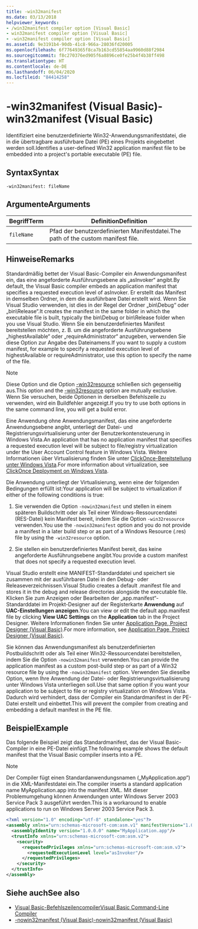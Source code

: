 ```yaml
---
title: -win32manifest
ms.date: 03/13/2018
helpviewer_keywords:
- /win32manifest compiler option [Visual Basic]
- win32manifest compiler option [Visual Basic]
- -win32manifest compiler option [Visual Basic]
ms.assetid: 9e3191b4-90db-41c8-966a-28036fd20005
ms.openlocfilehash: 6f77649365f8ca7b163cd55854aa9960d88f2984
ms.sourcegitcommit: f8c270376ed905f6a8896ce0fe25b4f4b38ff498
ms.translationtype: HT
ms.contentlocale: de-DE
ms.lasthandoff: 06/04/2020
ms.locfileid: "84414258"
---
```

# <a name="-win32manifest-visual-basic"></a><span data-ttu-id="a3d46-102">-win32manifest (Visual Basic)</span><span class="sxs-lookup"><span data-stu-id="a3d46-102">-win32manifest (Visual Basic)</span></span>
<span data-ttu-id="a3d46-103">Identifiziert eine benutzerdefinierte Win32-Anwendungsmanifestdatei, die in die übertragbare ausführbare Datei (PE) eines Projekts eingebettet werden soll.</span><span class="sxs-lookup"><span data-stu-id="a3d46-103">Identifies a user-defined Win32 application manifest file to be embedded into a project's portable executable (PE) file.</span></span>  
  
## <a name="syntax"></a><span data-ttu-id="a3d46-104">Syntax</span><span class="sxs-lookup"><span data-stu-id="a3d46-104">Syntax</span></span>  
  
```console  
-win32manifest: fileName  
```  
  
## <a name="arguments"></a><span data-ttu-id="a3d46-105">Argumente</span><span class="sxs-lookup"><span data-stu-id="a3d46-105">Arguments</span></span>  
  
|<span data-ttu-id="a3d46-106">Begriff</span><span class="sxs-lookup"><span data-stu-id="a3d46-106">Term</span></span>|<span data-ttu-id="a3d46-107">Definition</span><span class="sxs-lookup"><span data-stu-id="a3d46-107">Definition</span></span>|  
|---|---|  
|`fileName`|<span data-ttu-id="a3d46-108">Pfad der benutzerdefinierten Manifestdatei.</span><span class="sxs-lookup"><span data-stu-id="a3d46-108">The path of the custom manifest file.</span></span>|  
  
## <a name="remarks"></a><span data-ttu-id="a3d46-109">Hinweise</span><span class="sxs-lookup"><span data-stu-id="a3d46-109">Remarks</span></span>  
 <span data-ttu-id="a3d46-110">Standardmäßig bettet der Visual Basic-Compiler ein Anwendungsmanifest ein, das eine angeforderte Ausführungsebene als „asInvoker“ angibt.</span><span class="sxs-lookup"><span data-stu-id="a3d46-110">By default, the Visual Basic compiler embeds an application manifest that specifies a requested execution level of asInvoker.</span></span> <span data-ttu-id="a3d46-111">Er erstellt das Manifest in demselben Ordner, in dem die ausführbare Datei erstellt wird. Wenn Sie Visual Studio verwenden, ist dies in der Regel der Ordner „bin\Debug“ oder „bin\Release“.</span><span class="sxs-lookup"><span data-stu-id="a3d46-111">It creates the manifest in the same folder in which the executable file is built, typically the bin\Debug or bin\Release folder when you use Visual Studio.</span></span> <span data-ttu-id="a3d46-112">Wenn Sie ein benutzerdefiniertes Manifest bereitstellen möchten, z. B. um die angeforderte Ausführungsebene „highestAvailable“ oder „requireAdministrator“ anzugeben, verwenden Sie diese Option zur Angabe des Dateinamens.</span><span class="sxs-lookup"><span data-stu-id="a3d46-112">If you want to supply a custom manifest, for example to specify a requested execution level of highestAvailable or requireAdministrator, use this option to specify the name of the file.</span></span>  
  
> [!NOTE]
> <span data-ttu-id="a3d46-113">Diese Option und die Option [-win32resource](win32resource.md) schließen sich gegenseitig aus.</span><span class="sxs-lookup"><span data-stu-id="a3d46-113">This option and the [-win32resource](win32resource.md) option are mutually exclusive.</span></span> <span data-ttu-id="a3d46-114">Wenn Sie versuchen, beide Optionen in derselben Befehlszeile zu verwenden, wird ein Buildfehler angezeigt.</span><span class="sxs-lookup"><span data-stu-id="a3d46-114">If you try to use both options in the same command line, you will get a build error.</span></span>  
  
 <span data-ttu-id="a3d46-115">Eine Anwendung ohne Anwendungsmanifest, das eine angeforderte Anwendungsebene angibt, unterliegt der Datei- und Registrierungsvirtualisierung unter der Benutzerkontensteuerung in Windows Vista.</span><span class="sxs-lookup"><span data-stu-id="a3d46-115">An application that has no application manifest that specifies a requested execution level will be subject to file/registry virtualization under the User Account Control feature in Windows Vista.</span></span> <span data-ttu-id="a3d46-116">Weitere Informationen über Virtualisierung finden Sie unter [ClickOnce-Bereitstellung unter Windows Vista](/visualstudio/deployment/clickonce-deployment-on-windows-vista).</span><span class="sxs-lookup"><span data-stu-id="a3d46-116">For more information about virtualization, see [ClickOnce Deployment on Windows Vista](/visualstudio/deployment/clickonce-deployment-on-windows-vista).</span></span>  
  
 <span data-ttu-id="a3d46-117">Die Anwendung unterliegt der Virtualisierung, wenn eine der folgenden Bedingungen erfüllt ist:</span><span class="sxs-lookup"><span data-stu-id="a3d46-117">Your application will be subject to virtualization if either of the following conditions is true:</span></span>  
  
1. <span data-ttu-id="a3d46-118">Sie verwenden die Option `-nowin32manifest` und stellen in einem späteren Buildschritt oder als Teil einer Windows-Ressourcendatei (RES-Datei) kein Manifest bereit, indem Sie die Option `-win32resource` verwenden.</span><span class="sxs-lookup"><span data-stu-id="a3d46-118">You use the `-nowin32manifest` option and you do not provide a manifest in a later build step or as part of a Windows Resource (.res) file by using the `-win32resource` option.</span></span>  
  
2. <span data-ttu-id="a3d46-119">Sie stellen ein benutzerdefiniertes Manifest bereit, das keine angeforderte Ausführungsebene angibt.</span><span class="sxs-lookup"><span data-stu-id="a3d46-119">You provide a custom manifest that does not specify a requested execution level.</span></span>  
  
 <span data-ttu-id="a3d46-120">Visual Studio erstellt eine MANIFEST-Standarddatei und speichert sie zusammen mit der ausführbaren Datei in den Debug- oder Releaseverzeichnissen.</span><span class="sxs-lookup"><span data-stu-id="a3d46-120">Visual Studio creates a default .manifest file and stores it in the debug and release directories alongside the executable file.</span></span> <span data-ttu-id="a3d46-121">Klicken Sie zum Anzeigen oder Bearbeiten der „app.manifest“-Standarddatei im Projekt-Designer auf der Registerkarte **Anwendung** auf **UAC-Einstellungen anzeigen**.</span><span class="sxs-lookup"><span data-stu-id="a3d46-121">You can view or edit the default app.manifest file by clicking **View UAC Settings** on the **Application** tab in the Project Designer.</span></span> <span data-ttu-id="a3d46-122">Weitere Informationen finden Sie unter [Application Page, Project Designer (Visual Basic)](/visualstudio/ide/reference/application-page-project-designer-visual-basic).</span><span class="sxs-lookup"><span data-stu-id="a3d46-122">For more information, see [Application Page, Project Designer (Visual Basic)](/visualstudio/ide/reference/application-page-project-designer-visual-basic).</span></span>  
  
 <span data-ttu-id="a3d46-123">Sie können das Anwendungsmanifest als benutzerdefinierten Postbuildschritt oder als Teil einer Win32-Ressourcendatei bereitstellen, indem Sie die Option `-nowin32manifest` verwenden.</span><span class="sxs-lookup"><span data-stu-id="a3d46-123">You can provide the application manifest as a custom post-build step or as part of a Win32 resource file by using the `-nowin32manifest` option.</span></span> <span data-ttu-id="a3d46-124">Verwenden Sie dieselbe Option, wenn Ihre Anwendung der Datei- oder Registrierungsvirtualisierung unter Windows Vista unterliegen soll.</span><span class="sxs-lookup"><span data-stu-id="a3d46-124">Use that same option if you want your application to be subject to file or registry virtualization on Windows Vista.</span></span> <span data-ttu-id="a3d46-125">Dadurch wird verhindert, dass der Compiler ein Standardmanifest in der PE-Datei erstellt und einbettet.</span><span class="sxs-lookup"><span data-stu-id="a3d46-125">This will prevent the compiler from creating and embedding a default manifest in the PE file.</span></span>  
  
## <a name="example"></a><span data-ttu-id="a3d46-126">Beispiel</span><span class="sxs-lookup"><span data-stu-id="a3d46-126">Example</span></span>  
 <span data-ttu-id="a3d46-127">Das folgende Beispiel zeigt das Standardmanifest, das der Visual Basic-Compiler in eine PE-Datei einfügt.</span><span class="sxs-lookup"><span data-stu-id="a3d46-127">The following example shows the default manifest that the Visual Basic compiler inserts into a PE.</span></span>  
  
> [!NOTE]
> <span data-ttu-id="a3d46-128">Der Compiler fügt einen Standardanwendungsnamen („MyApplication.app“) in die XML-Manifestdatei ein.</span><span class="sxs-lookup"><span data-stu-id="a3d46-128">The compiler inserts a standard application name MyApplication.app into the manifest XML.</span></span> <span data-ttu-id="a3d46-129">Mit dieser Problemumgehung können Anwendungen unter Windows Server 2003 Service Pack 3 ausgeführt werden.</span><span class="sxs-lookup"><span data-stu-id="a3d46-129">This is a workaround to enable applications to run on Windows Server 2003 Service Pack 3.</span></span>  
  
```xml  
<?xml version="1.0" encoding="utf-8" standalone="yes"?>  
<assembly xmlns="urn:schemas-microsoft-com:asm.v1" manifestVersion="1.0">  
  <assemblyIdentity version="1.0.0.0" name="MyApplication.app"/>  
  <trustInfo xmlns="urn:schemas-microsoft-com:asm.v2">  
    <security>  
      <requestedPrivileges xmlns="urn:schemas-microsoft-com:asm.v3">  
        <requestedExecutionLevel level="asInvoker"/>  
      </requestedPrivileges>  
    </security>  
  </trustInfo>  
</assembly>  
```  
  
## <a name="see-also"></a><span data-ttu-id="a3d46-130">Siehe auch</span><span class="sxs-lookup"><span data-stu-id="a3d46-130">See also</span></span>

- [<span data-ttu-id="a3d46-131">Visual Basic-Befehlszeilencompiler</span><span class="sxs-lookup"><span data-stu-id="a3d46-131">Visual Basic Command-Line Compiler</span></span>](index.md)
- [<span data-ttu-id="a3d46-132">-nowin32manifest (Visual Basic)</span><span class="sxs-lookup"><span data-stu-id="a3d46-132">-nowin32manifest (Visual Basic)</span></span>](nowin32manifest.md)
